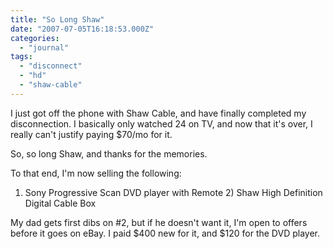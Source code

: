 ```yaml
---
title: "So Long Shaw"
date: "2007-07-05T16:18:53.000Z"
categories: 
  - "journal"
tags: 
  - "disconnect"
  - "hd"
  - "shaw-cable"
---
```


I just got off the phone with Shaw Cable, and have finally completed my disconnection. I basically only watched 24 on TV, and now that it's over, I really can't justify paying $70/mo for it.

So, so long Shaw, and thanks for the memories.

To that end, I'm now selling the following:

1) Sony Progressive Scan DVD player with Remote 2) Shaw High Definition Digital Cable Box

My dad gets first dibs on #2, but if he doesn't want it, I'm open to offers before it goes on eBay. I paid $400 new for it, and $120 for the DVD player.

